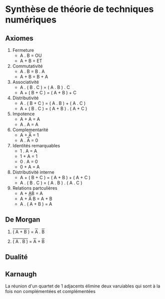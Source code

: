 # Synthèse de théorie de techniques numériques

## Axiomes

1) Fermeture
    * A . B = OU
    * A + B = ET
2) Commutativité
    * A . B = B . A
    * A + B = B + A
3) Associativité
    * A . ( B . C ) = ( A . B ) . C
    * A + ( B + C ) = ( A + B ) + C
4) Distributivité
    * A . ( B + C ) = ( A . B ) + ( A . C )
    * A + ( B . C ) = ( A + B ) . ( A + C ) 
5) Impotence
    * A + A = A
    * A . A = A
6) Complementarité
    * A + <span style="text-decoration:overline">A</span> = 1
    * A . <span style="text-decoration:overline">A</span> = 0
7) Identités remarquables
    * 1 . A = A
    * 1 + A = 1
    * 0 . A = 0
    * 0 + A = A
8) Distributivité interne
    * A + ( B + C ) = ( A + B ) + ( A + C )
    * A . ( B . C ) = ( A . B ) . ( A . C )
9) Relations partculières
    * A + AB = A
    * A + <span style="text-decoration:overline">A</span> B = A + B
    * A . ( A + B ) = A

## De Morgan 

1) <span style="text-decoration:overline">( A + B )</span> = <span style="text-decoration:overline">A</span> . <span style="text-decoration:overline">B</span>

2) <span style="text-decoration:overline">( A . B )</span> = <span style="text-decoration:overline">A</span> + <span style="text-decoration:overline">B</span>

## Dualité

## Karnaugh

La réunion d'un quartet de 1 adjacents élimine deux varuiables qui sont à la fois non complémentées et complémentées

